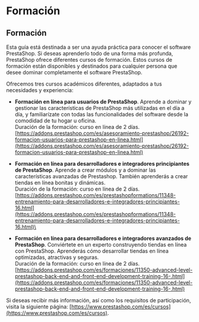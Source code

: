 # Formación

## Formación <a href="formacion-formacion" id="formacion-formacion"></a>

Esta guía está destinada a ser una ayuda práctica para conocer el software PrestaShop. Si deseas aprenderlo todo de una forma más profunda, PrestaShop ofrece diferentes cursos de formación. Estos cursos de formación están disponibles y destinados para cualquier persona que desee dominar completamente el software PrestaShop.&#x20;

Ofrecemos tres cursos académicos diferentes, adaptados a tus necesidades y experiencia:

* **Formación en línea para usuarios de PrestaShop**. Aprende a dominar y gestionar las características de PrestaShop más utilizadas en el día a día, y familiarízate con todas las funcionalidades del software desde la comodidad de tu hogar u oficina.  \
  &#x20;Duración de la formación: curso en línea de 2 días.\
  [https://addons.prestashop.com/es/asesoramiento-prestashop/26192-formacion-usuarios-para-prestashop-en-linea.html](https://addons.prestashop.com/es/asesoramiento-prestashop/26192-formacion-usuarios-para-prestashop-en-linea.html)
* **Formación en línea para desarrolladores e integradores principiantes de PrestaShop**. Aprende a crear módulos y a dominar las características avanzadas de Prestashop. También aprenderás a crear tiendas en línea bonitas y dinámicas.\
  Duración de la formación: curso en línea de 2 días.\
  [https://addons.prestashop.com/es/prestashopformations/11348-entrenamiento-para-desarrolladores-e-integradores-principiantes-16.html](https://addons.prestashop.com/es/prestashopformations/11348-entrenamiento-para-desarrolladores-e-integradores-principiantes-16.html)\

* **Formación en línea para desarrolladores e integradores avanzados de PrestaShop**. Conviértete en un experto construyendo tiendas en línea con PrestaShop. Aprenderás cómo desarrollar tiendas en línea optimizadas, atractivas y seguras.\
  Duración de la formación: curso en línea de 2 días.\
  [https://addons.prestashop.com/es/formaciones/11350-advanced-level-prestashop-back-end-and-front-end-development-training-16-.html](https://addons.prestashop.com/es/formaciones/11350-advanced-level-prestashop-back-end-and-front-end-development-training-16-.html)

Si deseas recibir más información, así como los requisitos de participación, visita la siguiente página: [https://www.prestashop.com/es/cursos](https://www.prestashop.com/es/cursos).
